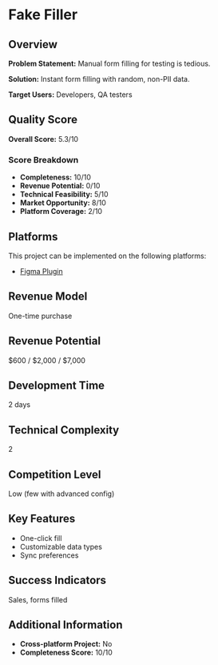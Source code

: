 # Fake Filler

## Overview
**Problem Statement:** Manual form filling for testing is tedious.

**Solution:** Instant form filling with random, non-PII data.

**Target Users:** Developers, QA testers

## Quality Score
**Overall Score:** 5.3/10

### Score Breakdown
- **Completeness:** 10/10
- **Revenue Potential:** 0/10
- **Technical Feasibility:** 5/10
- **Market Opportunity:** 8/10
- **Platform Coverage:** 2/10

## Platforms
This project can be implemented on the following platforms:
- [Figma Plugin](./platforms/figma-plugin/)

## Revenue Model
One-time purchase

## Revenue Potential
$600 / $2,000 / $7,000

## Development Time
2 days

## Technical Complexity
2

## Competition Level
Low (few with advanced config)

## Key Features
- One-click fill
- Customizable data types
- Sync preferences

## Success Indicators
Sales, forms filled

## Additional Information
- **Cross-platform Project:** No
- **Completeness Score:** 10/10
